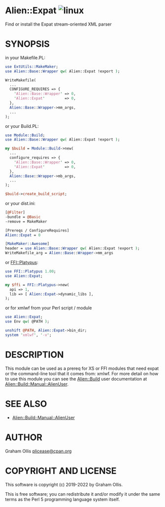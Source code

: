 # Alien::Expat ![linux](https://github.com/uperl/Alien-Expat/workflows/linux/badge.svg)

Find or install the Expat stream-oriented XML parser

# SYNOPSIS

in your Makefile.PL:

```perl
use ExtUtils::MakeMaker;
use Alien::Base::Wrapper qw( Alien::Expat !export );

WriteMakefile(
  ...
  CONFIGURE_REQUIRES => {
    'Alien::Base::Wrapper' => 0,
    'Alien::Expat'         => 0,
  },
  Alien::Base::Wrapper->mm_args,
  ...
);
```

or your Build.PL:

```perl
use Module::Build;
use Alien::Base::Wrapper qw( Alien::Expat !export );

my $build = Module::Build->new(
  ...
  configure_requires => {
    'Alien::Base::Wrapper' => 0,
    'Alien::Expat'         => 0,
  },
  Alien::Base::Wrapper->mb_args,
  ...
);

$build->create_build_script;
```

or your dist.ini:

```perl
[@Filter]
-bundle = @Basic
-remove = MakeMaker

[Prereqs / ConfigureRequires]
Alien::Expat = 0

[MakeMaker::Awesome]
header = use Alien::Base::Wrapper qw( Alien::Expat !export );
WriteMakefile_arg = Alien::Base::Wrapper->mm_args
```

or [FFI::Platypus](https://metacpan.org/pod/FFI::Platypus):

```perl
use FFI::Platypus 1.00;
use Alien::Expat;

my $ffi = FFI::Platypus->new(
  api => 1,
  lib => [ Alien::Expat->dynamic_libs ],
);
```

or for xmlwf from your Perl script / module

```perl
use Alien::Expat;
use Env qw( @PATH );

unshift @PATH, Alien::Expat->bin_dir;
system 'xmlwf', '-v';
```

# DESCRIPTION

This module can be used as a prereq for XS or FFI modules that need expat or the
command-line tool that it comes from: xmlwf.  For more detail on how to use this
module you can see the [Alien::Build](https://metacpan.org/pod/Alien::Build) user documentation at
[Alien::Build::Manual::AlienUser](https://metacpan.org/pod/Alien::Build::Manual::AlienUser).

# SEE ALSO

- [Alien::Build::Manual::AlienUser](https://metacpan.org/pod/Alien::Build::Manual::AlienUser)

# AUTHOR

Graham Ollis <plicease@cpan.org>

# COPYRIGHT AND LICENSE

This software is copyright (c) 2019-2022 by Graham Ollis.

This is free software; you can redistribute it and/or modify it under
the same terms as the Perl 5 programming language system itself.
